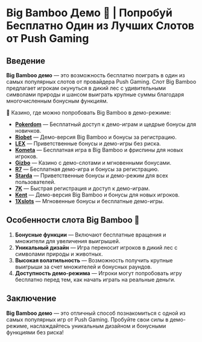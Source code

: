 # Big Bamboo Демо 🎋 | Попробуй Бесплатно Один из Лучших Слотов от Push Gaming

## Введение

**Big Bamboo демо** — это возможность бесплатно поиграть в один из самых популярных слотов от провайдера Push Gaming. Слот Big Bamboo предлагает игрокам окунуться в дикий лес с удивительными символами природы и шансом выиграть крупные суммы благодаря многочисленным бонусным функциям.

🎰 Казино, где можно попробовать Big Bamboo в демо-режиме:

- **[Pokerdom](https://brandplay.link/4k77v2yx)** — Бесплатный доступ к демо-играм и щедрые бонусы для новичков.
- **[Riobet](https://brandplay.link/7xBLTPyj)** — Демо-версия Big Bamboo и бонусы за регистрацию.
- **[LEX](https://brandplay.link/zW4hdDFV)** — Приветственные бонусы и демо-игры без риска.
- **[Kometa](https://brandplay.link/8ZymQJV8)** — Бесплатная игра в Big Bamboo и фриспины для новых игроков.
- **[Gizbo](https://brandplay.link/bprXw4YV)** — Казино с демо-слотами и мгновенными бонусами.
- **[R7](https://brandplay.link/bMd3Yjsw)** — Бесплатная демо-игра и бонусы за регистрацию.
- **[Starda](https://brandplay.link/fB7xwRFL)** — Приветственные бонусы и демо-режим для всех пользователей.
- **[7K](https://brandplay.link/BvQyFShp)** — Быстрая регистрация и доступ к демо-играм.
- **[Kent](https://brandplay.link/Fv2WP3js)** — Демо-версия Big Bamboo и бонусы для новых игроков.
- **[1Xslots](https://brandplay.link/hSB1khtr)** — Мгновенные бонусы и бесплатные демо-игры.

## Особенности слота Big Bamboo 🎋

1. **Бонусные функции** — Включают бесплатные вращения и множители для увеличения выигрышей.
2. **Уникальный дизайн** — Игра переносит игроков в дикий лес с символами природы и животных.
3. **Высокая волатильность** — Возможность получить крупные выигрыши за счет множителей и бонусных раундов.
4. **Доступность демо-режима** — Игроки могут попробовать игру бесплатно перед тем, как начать играть на реальные деньги.

## Заключение

**Big Bamboo демо** — это отличный способ познакомиться с одной из самых популярных игр от Push Gaming. Пробуйте свои силы в демо-режиме, наслаждайтесь уникальным дизайном и бонусными функциями без риска!
